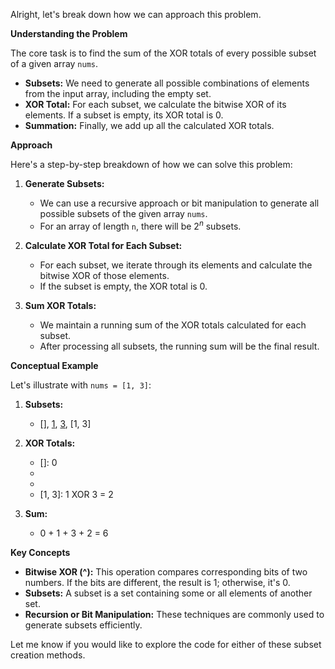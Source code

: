 Alright, let's break down how we can approach this problem.

**Understanding the Problem**

The core task is to find the sum of the XOR totals of every possible subset of a given array `nums`.

* **Subsets:** We need to generate all possible combinations of elements from the input array, including the empty set.
* **XOR Total:** For each subset, we calculate the bitwise XOR of its elements. If a subset is empty, its XOR total is 0.
* **Summation:** Finally, we add up all the calculated XOR totals.

**Approach**

Here's a step-by-step breakdown of how we can solve this problem:

1.  **Generate Subsets:**
    * We can use a recursive approach or bit manipulation to generate all possible subsets of the given array `nums`.
    * For an array of length `n`, there will be $2^n$ subsets.

2.  **Calculate XOR Total for Each Subset:**
    * For each subset, we iterate through its elements and calculate the bitwise XOR of those elements.
    * If the subset is empty, the XOR total is 0.

3.  **Sum XOR Totals:**
    * We maintain a running sum of the XOR totals calculated for each subset.
    * After processing all subsets, the running sum will be the final result.

**Conceptual Example**

Let's illustrate with `nums = [1, 3]`:

1.  **Subsets:**
    * [], [1], [3], [1, 3]

2.  **XOR Totals:**
    * []: 0
    * [1]: 1
    * [3]: 3
    * [1, 3]: 1 XOR 3 = 2

3.  **Sum:**
    * 0 + 1 + 3 + 2 = 6

**Key Concepts**

* **Bitwise XOR (^):** This operation compares corresponding bits of two numbers. If the bits are different, the result is 1; otherwise, it's 0.
* **Subsets:** A subset is a set containing some or all elements of another set.
* **Recursion or Bit Manipulation:** These techniques are commonly used to generate subsets efficiently.

Let me know if you would like to explore the code for either of these subset creation methods.
